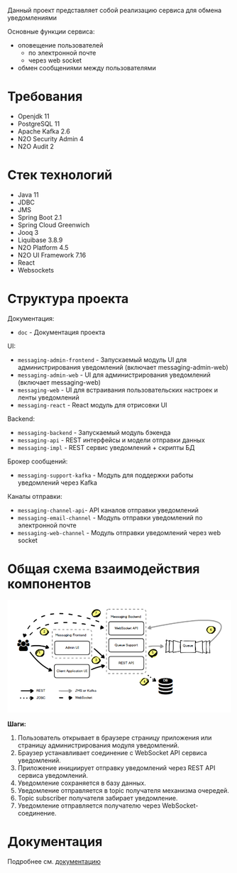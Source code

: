 Данный проект представляет собой реализацию сервиса для обмена уведомлениями

Основные функции сервиса:
- оповещение пользователей
  - по электронной почте
  - через web socket
- обмен сообщениями между пользователями

# Требования
- Openjdk 11
- PostgreSQL 11
- Apache Kafka 2.6
- N2O Security Admin 4
- N2O Audit 2

# Стек технологий
- Java 11
- JDBC
- JMS
- Spring Boot 2.1
- Spring Cloud Greenwich
- Jooq 3
- Liquibase 3.8.9
- N2O Platform 4.5
- N2O UI Framework 7.16
- React
- Websockets

# Структура проекта
Документация:
- `doc` - Документация проекта

UI:
- `messaging-admin-frontend` - Запускаемый модуль UI для администрирования уведомлений (включает messaging-admin-web)
- `messaging-admin-web` - UI для администрирования уведомлений (включает messaging-web)
- `messaging-web` - UI для встраивания пользовательских настроек и ленты уведомлений
- `messaging-react` - React модуль для отрисовки UI

Backend:
- `messaging-backend` - Запускаемый модуль бэкенда
- `messaging-api` - REST интерфейсы и модели отправки данных
- `messaging-impl` - REST сервис уведомлений + скрипты БД

Брокер сообщений:
- `messaging-support-kafka` - Модуль для поддержки работы уведомлений через Kafka
  
Каналы отправки:
- `messaging-channel-api`- API каналов отправки уведомлений
- `messaging-email-channel` - Модуль отправки уведомлений по электронной почте
- `messaging-web-channel` - Модуль отправки уведомлений через web socket

# Общая схема взаимодействия компонентов
![Схема](doc/scheme.png)

**Шаги:**
1. Пользователь открывает в браузере страницу приложения или страницу администрирования модуля уведомлений.
2. Браузер устанавливает соединение с WebSocket API сервиса уведомлений.
3. Приложение инициирует отправку уведомлений через REST API сервиса уведомлений.
4. Уведомление сохраняется в базу данных.
5. Уведомление отправляется в topic получателя механизма очередей.
6. Topic subscriber получателя забирает уведомление.
7. Уведомление отправляется получателю через WebSocket-соединение.

# Документация
Подробнее см. [документацию](doc/Index.md)
